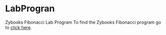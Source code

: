 # LabProgran
Zybooks Fibonacci Lab Program
To find the Zybooks Fibonacci program go to [click here](https://github.com/Tessa-G/LabProgran/blob/master/src/HelloWorld/LabProgran.java).
